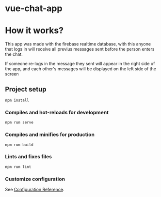 # vue-chat-app

# How it works?
  This app was made with the firebase realtime database, with this anyone that logs in 
  will receive all previus messages sent before the person enters the chat. 

  If someone re-logs in the message they sent will appear in the right side of the app,
  and each other's messages will be displayed on the left side of the screen

## Project setup
```
npm install
```

### Compiles and hot-reloads for development
```
npm run serve
```

### Compiles and minifies for production
```
npm run build
```

### Lints and fixes files
```
npm run lint
```

### Customize configuration
See [Configuration Reference](https://cli.vuejs.org/config/).
